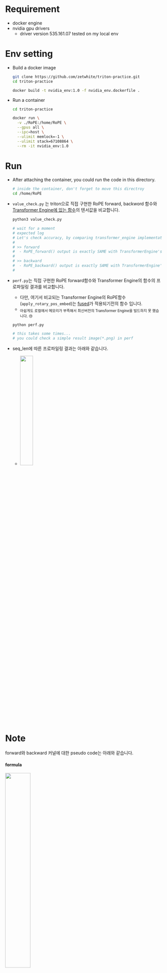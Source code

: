 

# Requirement
* docker engine
* nvidia gpu drivers
  * driver version 535.161.07 tested on my local env

# Env setting

* Build a docker image
  ```bash
  git clone https://github.com/zetwhite/triton-practice.git 
  cd triton-practice
  
  docker build -t nvidia_env:1.0 -f nvidia_env.dockerfile .
  ```

* Run a container
  ```bash
  cd triton-practice
  
  docker run \
    -v ./RoPE:/home/RoPE \
    --gpus all \
    --ipc=host \
    --ulimit memlock=-1 \
    --ulimit stack=67108864 \
    --rm -it nvidia_env:1.0
  ```

# Run
* After attaching the container, you could run the code in this directory.
   ```bash
   # inside the container, don't forget to move this directroy 
   cd /home/RoPE
   ```

* `value_check.py` 는 triton으로 직접 구현한 RoPE forward, backword 함수와 [Transformer Engine에 있는 함수](https://github.com/NVIDIA/TransformerEngine/blob/5b90b7f5ed67b373bc5f843d1ac3b7a8999df08e/transformer_engine/pytorch/attention.py#L1037-L1078)의 텐서값을 비교합니다. 
    ```bash
    python3 value_check.py

    # wait for a moment
    # expected log
    # Let's check accuracy, by comparing transformer_engine implementation and my own kernel :D
    #
    # >> forward
    #  - RoPE_forward() output is exactly SAME with TransformerEngine's
    #
    # >> backward
    #  - RoPE_backward() output is exactly SAME with TransformerEngine's
    # 
    ``` 

* `perf.py`는 직접 구현한 RoPE forward함수와 Transformer Engine의 함수의 프로파일링 결과를 비교합니다.
    * 다만, 여기서 비교되는 Transformer Engine의 RoPE함수(`apply_rotary_pos_embed`)는 [fused](https://github.com/NVIDIA/TransformerEngine/commit/6c1a8bb5dffbce386380f8e5a12c45f7032d9b76#diff-8215778f23231390f7e41e1339eed64843646d7aba265b8dbf3d68a76c1a647f)가 적용되기전의 함수 입니다.
    * <sub> 아쉽게도 로컬에서 메모리가 부족해서 최신버전의 Transformer Engine을 빌드하지 못 했습니다. 😢 </sub>  
    ``` bash 
    python perf.py
    
    # this takes some times... 
    # you could check a simple result image(*.png) in perf
    ```

* seq_len에 따른 프로파일링 결과는 아래와 같습니다. 
  * <img src="https://github.com/zetwhite/triton-practice/assets/61981457/bb6b90b2-eb28-4328-a73e-72a32640d6b0" width="30%">


# Note 
forward와 backward 커널에 대한 pseudo code는 아래와 같습니다. 

#### formula  



<img src="https://github.com/zetwhite/triton-practice/assets/61981457/9ca4e6ae-7667-4b4c-9ccd-23b741860278" width="40%"> 

<sub> from ROFORMER: ENHANCED TRANSFORMER WITH ROTARY POSITION EMBEDDING, https://arxiv.org/pdf/2104.09864.pdf </sub>

* ⚠️ 실제 구현에서는 위 수식과 다르게... `x_n`, `x_n + d/2` element의 position diff를 인코딩하는 방식으로 구현되어 있음.

#### forward 
```python 
# 커널이 실행되기전에 다음과 같은 tensor들이 준비되어 있다고 가정 
# in_tesor   (shape = (seq_len, batch, n_head, dim_head))  
# freq       (shape = (seq, 1, 1, dim_head // 2)),        ; 미리 계산해둔 (m x theta) array 
# out_tensor (shape = (seq_len, batch, n_head, dim_head)) ; output tensor가 저장될 위치 

# 최대 a*b*c개 병렬 수행
a, b, c = select based on tl.program_id()

# load 
in_first_half = LOAD(in_tensor[a, b, c, :dim//2])
in_second_half = LOAD(in_tensor[a, b, c, dim//2:])
freq = LOAD(freq[a, 1, 1, :])

# compute
first_out = in_first_half * cos(freq) - in_second_half * sin(freq)
second_out = in_second_half * sin(freq) + in_second_half * cos(freq)

#store
STORE(first_out, out_tensor[a, b, c, :dim//2])
STORE(second_out, out_tensor[a, b, c, dim//2:])
```


#### backward
```python 
# 커널이 실행되기전에 다음과 같은 tensor들이 준비되어 있다고 가정
# in_grad_tesor   (shape = (seq_len, batch, n_head, dim_head))  
# freq            (shape = (seq, 1, 1, dim_head // 2)),        ; 미리 계산해둔 (m x theta) array 
# out_grad_tensor (shape = (seq_len, batch, n_head, dim_head)) ; output tensor가 저장될 위치 

# 최대 a*b*c개 병렬 수행 
a, b, c = select based on tl.program_id() 

# load 
in_first_half = LOAD(in_grad_tensor[a, b, c, :dim//2])
in_second_half = LOAD(in_grad_tensor[a, b, c, dim//2:])
freq = LOAD(freq[a, 1, 1, :])

# compute
out_grad_first = in_first_half * cos(freq) + in_second_half * sin(freq)
out_grad_second  = -in_first_half * sin(freq) + in_second_half * cos(freq)

#store
STORE(out_grad_first, out_grad_tensor[a, b, c, :dim//2])
STORE(out_grad_second, out_grad_tensor[a, b, c, dim//2:])
``` 
